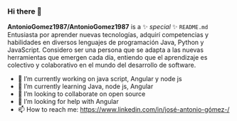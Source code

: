 ### Hi there 👋


**AntonioGomez1987/AntonioGomez1987** is a ✨ _special_ ✨ `README.md` Entusiasta por aprender nuevas tecnologías, adquirí competencias
y habilidades en diversos lenguajes de programación Java, Python y JavaScript. Considero ser una persona que se adapta a las
nuevas herramientas que emergen cada día, entiendo que el
aprendizaje es colectivo y colaborativo en el mundo del desarrollo
de software.

- 🔭 I’m currently working on java script, Angular y node js
- 🌱 I’m currently learning Java, node js, Angular
- 👯 I’m looking to collaborate on open source
- 🤔 I’m looking for help with Angular
- 📫 How to reach me: https://www.linkedin.com/in/josé-antonio-gómez-/

